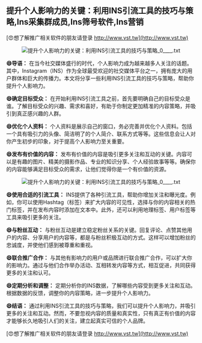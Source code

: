 ## **提升个人影响力的关键：利用INS引流工具的技巧与策略,Ins采集群成员,Ins筛号软件,Ins营销**

[😍想了解推广相关软件的朋友请登录 http://www.vst.tw](http://www.vst.tw)

 <center><img src="https://vst.tw/MP4/tuiguang/png/6.png" alt="提升个人影响力的关键：利用INS引流工具的技巧与策略_0____.txt"></center>

**😄导语：**
在当今社交媒体盛行的时代，个人影响力成为越来越多人关注的话题。其中，Instagram（INS）作为全球最受欢迎的社交媒体平台之一，拥有庞大的用户群体和巨大的传播力。本文将分享一些利用INS引流工具的技巧与策略，帮助你提升个人影响力。

**😄确定目标受众：**
在开始利用INS引流工具之前，首先要明确自己的目标受众是谁。了解目标受众的兴趣、需求和喜好，有助于你制定更加精准的内容策略，并吸引到真正感兴趣的人群。

**😄优化个人资料：**
个人资料是展示自己的窗口，务必完善并优化个人资料。包括一个具有吸引力的头像、简洁明了的个人简介、联系方式等等。这些信息会让人对你产生初步的印象，对于提高个人影响力至关重要。

**😄发布有价值的内容：**
发布有价值的内容是吸引更多关注和互动的关键。内容可以是有趣的图片、精美的摄影作品、专业的知识分享、个人经验故事等等。确保你的内容能够满足目标受众的需求，让他们觉得你是一个有价值的资源。

 <center><img src="https://vst.tw/MP4/tuiguang/png/7.png" alt="提升个人影响力的关键：利用INS引流工具的技巧与策略_0____.txt"></center>

**😄使用合适的引流工具：**
INS提供了各种引流工具，帮助你增加关注和曝光度。例如，你可以使用Hashtag（标签）来扩大内容的可见性，选择与你的内容相关的热门标签，并在发布内容时添加在文本中。此外，还可以利用地理标签、用户标签等工具来吸引更多的关注。

**😄与粉丝互动：**
与粉丝互动是建立稳定粉丝关系的关键。回复评论、点赞其他用户的内容、分享用户的内容等，都是与粉丝积极互动的方式。这样可以增加粉丝的忠诚度，并使他们感到被尊重和重视。

**😄联合推广合作：**
与其他有影响力的用户或品牌进行联合推广合作，可以扩大你的影响力。通过与他们合作举办活动、互相转发内容等方式，相互促进，共同获得更多的关注和认可。

**😄定期分析和调整：**
定期分析你的INS数据，了解哪些内容受到更多关注和互动。根据数据的反馈，调整你的内容策略，进一步提升个人影响力。

**😄结语：**
通过利用INS引流工具的技巧与策略，我们可以提升个人影响力，并吸引更多的关注和互动。然而，不要忽视内容的质量和真实性，只有真正有价值的内容才能够长久地吸引人们的关注，建立起真实可信的个人品牌。

[😍想了解推广相关软件的朋友请登录 http://www.vst.tw](http://www.vst.tw)



